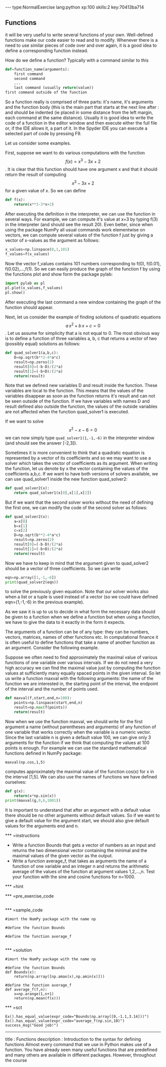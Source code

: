 
--- type:NormalExercise lang:python xp:100 skills:2 key:70413ba714
## Functions
it will be very useful to write several functions of your own. Well-defined functions make our code easier to read and to modify. Whenever there is a need to use similar pieces of code over and over again, it is a good idea to define a corresponding function instead.

How do we define a function?
Typically with a command similar to this

```python
def=function_name(arguments):
    first command
    second command
    ...
    last command (usually return(value))
first command outside of the function
```

So a function really is comprised of three parts: it's name, it's arguments and the function body (this is the main part that starts at the next line after :  and should be indented (ie placed in some distance from the left margin, each command at the same distance). Usually it is good idea to write the code of a function in the editor window and then execute either the full file or, if the IDE allows it, a part of it. In the Spyder IDE you can execute a selected part of code by pressing F9.

Let us consider some examples. 

First, suppose we want to do various computations with the function $$f(x)=x^3-3x+2$$. It is clear that this function should have one argument x and that it should return the result of computing $$x^3-3x+2$$ for a given value of x. So we can define

```python
def f(x):
    return(x**3-3*x+2)
```

After executing the definition in the interpreter, we can use the function in several ways. For example, we can compute it's value at x=3 by typing
f(3)
in the interpreter (and should see the result 20). Even better, since when using the package NumPy all usual commands work elementwise on vectors, we can compute several values of the function f just by giving a vector of x-values as the argument as follows:

```python
x_values=np.linspace(0,1,101)
f_values=f(x_values)
```

Now the vector f_values contains 101 numbers corresponding to f(0), f(0.01), f(0.02),...,f(1). So we can easily produce the graph of the function f by using the functions plot and show form the package pylab:

```python
import pylab as pl
pl.plot(x_values,f_values)
pl.show()
```

After executing the last command a new window containing the graph of the function should appear.

Next, let us consider the example of finding solutions of quadratic equations $$a\,x^2+b\,x+c=0$$. Let us assume for simplicity that a is not equal to 0. The most obvious way is to define a function of three variables a, b, c that returns a vector of two (possibly equal) solutions as follows:

```python
def quad_solver1(a,b,c):
    D=np.sqrt(b**2-4*a*c)
    result=np.zeros(2)
    result[0]=(-b-D)/(2*a)
    result[1]=(-b+D)/(2*a)
    return(result)
```

Note that we defined new variables D and result inside the function. These variables are local to the function. This means that the values of the variables disappear as soon as the function returns it's result and can not be seen outside of the function. If we have variables with names D and result defined also outside the function, the values of the outside variables are not affected when the function quad_solver1 is executed.

If we want to solve $$x^2-x-6=0$$ we can now simply type
`quad_solver1(1,-1,-6)`
in the interpreter window (and should see the answer [-2,3]).

Sometimes it is more convenient to think that a quadratic equation is represented by a vector of its coefficients and so we may want to use a solver which takes the vector of coefficients as its argument. When writing the function, let us denote by x the vector containing the values of the coefficients a,b,c. If we want to have both versions of solvers available, we can use quad_solver1 inside the new function quad_solver2:

```python
def quad_solver2(x):
    return quad_solver1(x[0],x[1],x[2])
```

But if we want that the second solver works without the need of defining the first one, we can modify the code of the second solver as follows:

```python
def quad_solver2(x):
    a=x[0]
    b=x[1]
    c=x[2]
    D=np.sqrt(b**2-4*a*c)
    result=np.zeros(2)
    result[0]=(-b-D)/(2*a)
    result[1]=(-b+D)/(2*a)
    return(result)
```

Now we have to keep in mind that the argument given to quad_solver2 should be a vector of three coefficients. So we can write

```python
eqn=np.array([1,-1,-6])
print(quad_solver2(eqn))
```

to solve the previously given equation. Note that our solver works also when a list or a tuple is used instead of a vector (so we could have defined eqn=(1,-1,-6) in the previous example).

As we saw it is up to us to decide in what form the necessary data should be given to a function when we define a function but when using a function, we have to give the data to it exactly in the form it expects.

The arguments of a function can be of any type: they can be numbers, vectors, matrices, names of other functions etc. In computational finance it is often useful to define functions that take a name of another function as an argument.  Consider the following example.

Suppose we often need to find approximately the maximal value of various functions of one variable over various intervals.  If we do not need a very high accuracy we can find the maximal value just by computing the function values at sufficiently many equally spaced points in the given interval. So let us write a function maxval with the following arguments: the name of the function we are interested in, the starting point of the interval, the endpoint of the interval and the number of points used.

```python
def maxval(f,start,end,n=100):
    points=np.linspace(start,end,n)
    result=np.max(f(points))
    return(result)
```

Now when we use the function maxval, we should write for the first argument a name (without parentheses and arguments) of any function of one variable that works correctly when the variable is a numeric vector. Since the last variable n is given a default value 100, we can give only 3 arguments for the function if we think that computing the values at 100 points is enough. For example we can use the standard mathematical functions defined in NumPy package:

`maxval(np.cos,1,5)`

computes approximately the maximal value of the function cos(x) for x in the interval [1,5]. We can also use the names of functions we have defined ourselves:

```python
def g(x):
    return(x*np.sin(x))
print(maxval(g,0,6,1001))
```

It is important to understand that after an argument with a default value there should be no other arguments without default values. So if we want to give a default value for the argument start, we should also give default values for the arguments end and n.

*** =instructions
- Write a function Bounds that gets a vector of numbers as an input and returns the two dimensional vector containing the minimal and the maximal values of the given vector as the output.
- Write a function average_f, that takes as arguments the name of a function of one variable and an integer n and returns the arithmetic average of the values of the function at argument values 1,2,...,n. Test your function with the sine and cosine functions for n=1000.

*** =hint

*** =pre_exercise_code
```{python}

```

*** =sample_code
```{python}
#imort the NumPy package with the name np

#define the function Bounds

#define the function average_f


```

*** =solution
```{python}
#imort the NumPy package with the name np

#define the function Bounds
def Bounds(x):
    return(np.array([np.amax(x),np.amin(x)]))
    
#define the function average_f
def average_f(f,n):
    x=np.arange(1,n+1)
    return(np.mean(f(x)))

```

*** =sct
```{python}
Ex().has_equal_value(expr_code="Bounds(np.array([0,-1.1,3.14]))")
Ex().has_equal_value(expr_code="average_f(np.sin,10)")
success_msg("Good job!")
```
---
title       : Functions
description : Introduction to the syntax for defining functions
Almost every command that we use in Python makes use of a function.  You have already seen many useful functions that are predefined and many others are available in different packages. However, throughout the course 
